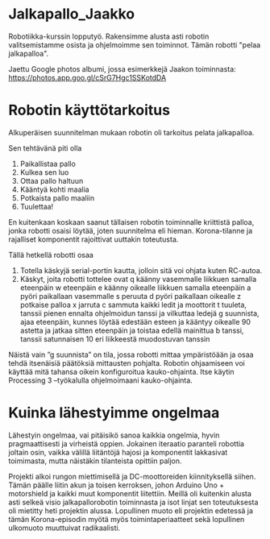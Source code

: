 # Jalkapallo_Jaakko
Robotiikka-kurssin lopputyö. Rakensimme alusta asti robotin valitsemistamme osista ja ohjelmoimme sen toiminnot. Tämän robotti "pelaa jalkapalloa".

Jaettu Google photos albumi, jossa esimerkkejä Jaakon toiminnasta:
https://photos.app.goo.gl/cSrG7Hgc1SSKotdDA

# Robotin käyttötarkoitus

Alkuperäisen suunnitelman mukaan robotin oli tarkoitus pelata jalkapalloa.

Sen tehtävänä piti olla
1. Paikallistaa pallo
2. Kulkea sen luo
3. Ottaa pallo haltuun
4. Kääntyä kohti maalia
5. Potkaista pallo maaliin
6. Tuulettaa!

En kuitenkaan koskaan saanut tällaisen robotin toiminnalle kriittistä palloa, jonka robotti osaisi
löytää, joten suunnitelma eli hieman. Korona-tilanne ja rajalliset komponentit
rajoittivat uuttakin toteutusta.

Tällä hetkellä robotti osaa
1. Totella käskyjä serial-portin kautta, jolloin sitä voi ohjata kuten RC-autoa.
2. Käskyt, joita robotti tottelee ovat
    q käänny vasemmalle liikkuen samalla eteenpäin
    w eteenpäin
    e käänny oikealle liikkuen samalla eteenpäin
    a pyöri paikallaan vasemmalle
    s peruuta
    d pyöri paikallaan oikealle
    z potkaise palloa
    x jarruta
    c sammuta kaikki ledit ja moottorit
    t tuuleta, tanssii pienen ennalta ohjelmoidun tanssi ja vilkuttaa ledejä
    g suunnista, ajaa eteenpäin, kunnes löytää edestään esteen ja kääntyy oikealle 90 astetta ja jatkaa sitten eteenpäin ja toistaa           edellä mainittua
    b tanssi, tanssii satunnaisen 10 eri liikkeestä muodostuvan tanssin
    
Näistä vain ”g suunnista” on tila, jossa robotti mittaa ympäristöään ja osaa tehdä itsenäisiä päätöksiä mittausten pohjalta.
Robotin ohjaamiseen voi käyttää mitä tahansa oikein konfiguroitua kauko-ohjainta. Itse käytin Processing 3 –työkalulla ohjelmoimaani kauko-ohjainta.

# Kuinka lähestyimme ongelmaa
Lähestyin ongelmaa, vai pitäisikö sanoa kaikkia ongelmia, hyvin pragmaattisesti ja virheistä oppien. Jokainen iteraatio paranteli robottia joltain osin, vaikka välillä liitäntöjä hajosi ja komponentit lakkasivat toimimasta, mutta näistäkin tilanteista opittiin paljon.

Projekti alkoi rungon miettimisellä ja DC-moottoreiden kiinnityksellä siihen. Tämän päälle liitin akun ja toisen kerroksen, johon Arduino Uno + motorshield ja kaikki muut komponentit liitettiin. Meillä oli kuitenkin alusta asti selkeä visio jalkapallorobotin toiminnasta ja isot linjat sen toteutuksesta oli mietitty heti projektin alussa. Lopullinen muoto eli projektin edetessä ja tämän
Korona-episodin myötä myös toimintaperiaatteet sekä lopullinen ulkomuoto muuttuivat radikaalisti.

